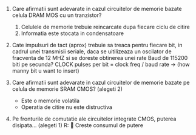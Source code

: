 

1. Care afirmatii sunt adevarate in cazul circuitelor de memorie bazate celula DRAM MOS cu un tranzistor?
	1. Celulele de memorie trebuie reincarcate dupa fiecare ciclu de citire
	2. Informatia este stocata in condensatoare
2. Cate impulsuri de tact (aprox) trebuie sa treaca pentru fiecare bit, in cadrul unei transmisii seriale, daca se uitilizeaza un oscilator de fracventa de 12 MHZ si se doreste obtinerea unei rate Baud de 115200 biti pe secunda?
		CLOCK pulses per bit = clock freq / baud rate -> (how manny bit u want to insert)
3. Care afirmatii sunt adevarate in cazul circuitelor de memorie bazate pe celula de
memorie SRAM CMOS? (alegeti 2)
	- Este o memorie volatila
	- Operatia de citire nu este distructiva

4. Pe fronturile de comutatie ale circuitelor integrate CMOS, puterea disipata...
(alegeti 1)
R:
	 Creste consumul de putere